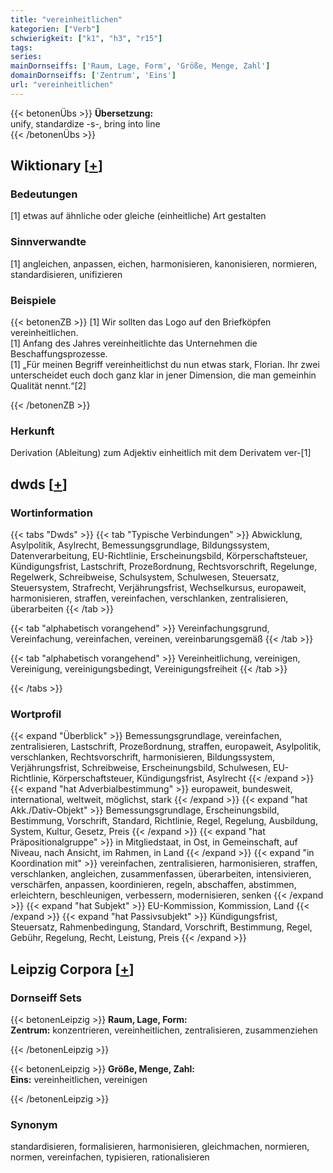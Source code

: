 ```yaml
---
title: "vereinheitlichen"
kategorien: ["Verb"]
schwierigkeit: ["k1", "h3", "r15"]
tags:
series:
mainDornseiffs: ['Raum, Lage, Form', 'Größe, Menge, Zahl']
domainDornseiffs: ['Zentrum', 'Eins']
url: "vereinheitlichen"
---
```


{{< betonenÜbs >}}
**Übersetzung:**  
unify, standardize -s-, bring  into line  
{{< /betonenÜbs >}}

## Wiktionary [[+](https://de.wiktionary.org/wiki/vereinheitlichen)]

### Bedeutungen
[1] etwas auf ähnliche oder gleiche (einheitliche) Art gestalten  

### Sinnverwandte
[1] angleichen, anpassen, eichen, harmonisieren, kanonisieren, normieren, standardisieren, unifizieren  

### Beispiele
{{< betonenZB >}}
[1] Wir sollten das Logo auf den Briefköpfen vereinheitlichen.  
[1] Anfang des Jahres vereinheitlichte das Unternehmen die Beschaffungsprozesse.  
[1] „Für meinen Begriff vereinheitlichst du nun etwas stark, Florian. Ihr zwei unterscheidet euch doch ganz klar in jener Dimension, die man gemeinhin Qualität nennt.“[2]  

{{< /betonenZB >}}
### Herkunft
Derivation (Ableitung) zum Adjektiv einheitlich mit dem Derivatem ver-[1]  



## dwds [[+](https://www.dwds.de/wb/vereinheitlichen)]

### Wortinformation
{{< tabs "Dwds" >}}
{{< tab "Typische Verbindungen" >}}
Abwicklung, Asylpolitik, Asylrecht, Bemessungsgrundlage, Bildungssystem, Datenverarbeitung, EU-Richtlinie, Erscheinungsbild, Körperschaftsteuer, Kündigungsfrist, Lastschrift, Prozeßordnung, Rechtsvorschrift, Regelunge, Regelwerk, Schreibweise, Schulsystem, Schulwesen, Steuersatz, Steuersystem, Strafrecht, Verjährungsfrist, Wechselkursus, europaweit, harmonisieren, straffen, vereinfachen, verschlanken, zentralisieren, überarbeiten
{{< /tab >}}

{{< tab "alphabetisch vorangehend" >}}
Vereinfachungsgrund, Vereinfachung, vereinfachen, vereinen, vereinbarungsgemäß
{{< /tab >}}

{{< tab "alphabetisch vorangehend" >}}
Vereinheitlichung, vereinigen, Vereinigung, vereinigungsbedingt, Vereinigungsfreiheit
{{< /tab >}}

{{< /tabs >}}

### Wortprofil
{{< expand "Überblick" >}} Bemessungsgrundlage, vereinfachen, zentralisieren, Lastschrift, Prozeßordnung, straffen, europaweit, Asylpolitik, verschlanken, Rechtsvorschrift, harmonisieren, Bildungssystem, Verjährungsfrist, Schreibweise, Erscheinungsbild, Schulwesen, EU-Richtlinie, Körperschaftsteuer, Kündigungsfrist, Asylrecht {{< /expand >}}
{{< expand "hat Adverbialbestimmung" >}} europaweit, bundesweit, international, weltweit, möglichst, stark {{< /expand >}}
{{< expand "hat Akk./Dativ-Objekt" >}} Bemessungsgrundlage, Erscheinungsbild, Bestimmung, Vorschrift, Standard, Richtlinie, Regel, Regelung, Ausbildung, System, Kultur, Gesetz, Preis {{< /expand >}}
{{< expand "hat Präpositionalgruppe" >}} in Mitgliedstaat, in Ost, in Gemeinschaft, auf Niveau, nach Ansicht, im Rahmen, in Land {{< /expand >}}
{{< expand "in Koordination mit" >}} vereinfachen, zentralisieren, harmonisieren, straffen, verschlanken, angleichen, zusammenfassen, überarbeiten, intensivieren, verschärfen, anpassen, koordinieren, regeln, abschaffen, abstimmen, erleichtern, beschleunigen, verbessern, modernisieren, senken {{< /expand >}}
{{< expand "hat Subjekt" >}} EU-Kommission, Kommission, Land {{< /expand >}}
{{< expand "hat Passivsubjekt" >}} Kündigungsfrist, Steuersatz, Rahmenbedingung, Standard, Vorschrift, Bestimmung, Regel, Gebühr, Regelung, Recht, Leistung, Preis {{< /expand >}}

## Leipzig Corpora [[+](https://corpora.uni-leipzig.de/en/res?word=vereinheitlichen&corpusId=deu_newscrawl-public_2018)]

### Dornseiff Sets
{{< betonenLeipzig >}}
**Raum, Lage, Form:**  
**Zentrum:** konzentrieren, vereinheitlichen, zentralisieren, zusammenziehen  

{{< /betonenLeipzig >}}


{{< betonenLeipzig >}}
**Größe, Menge, Zahl:**  
**Eins:** vereinheitlichen, vereinigen  

{{< /betonenLeipzig >}}

### Synonym
standardisieren, formalisieren, harmonisieren, gleichmachen, normieren, normen, vereinfachen, typisieren, rationalisieren


